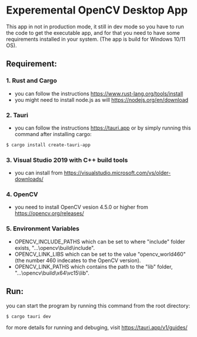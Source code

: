 # Experemental OpenCV Desktop App

This app in not in production mode, it still in dev mode so you have to run the code to get the executable app, and for that you need to have some requirements installed in your system. (The app is build for Windows 10/11 OS).

## Requirement:

### 1. Rust and Cargo

- you can follow the instructions https://www.rust-lang.org/tools/install
- you might need to install node.js as will https://nodejs.org/en/download

### 2. Tauri

- you can follow the instructions https://tauri.app or by simply running this command after installing cargo:

```bash
$ cargo install create-tauri-app
```

### 3. Visual Studio 2019 with C++ build tools

- you can install from https://visualstudio.microsoft.com/vs/older-downloads/

### 4. OpenCV

- you need to install OpenCV vesion 4.5.0 or higher from https://opencv.org/releases/

### 5. Environment Variables

- OPENCV_INCLUDE_PATHS which can be set to where "include" folder exists, "...\opencv\build\include".
- OPENCV_LINK_LIBS which can be set to the value "opencv_world460" (the number 460 indecates to the OpenCV version).
- OPENCV_LINK_PATHS which contains the path to the "lib" folder, "...\opencv\build\x64\vc15\lib".

## Run:

you can start the program by running this command from the root directory:

```bash
$ cargo tauri dev
```

for more details for running and debuging, visit https://tauri.app/v1/guides/
